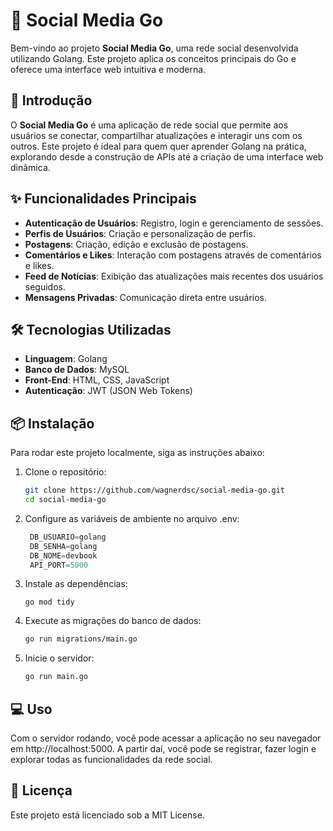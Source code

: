 # 📱 Social Media Go

Bem-vindo ao projeto **Social Media Go**, uma rede social desenvolvida utilizando Golang. Este projeto aplica os conceitos principais do Go e oferece uma interface web intuitiva e moderna.

## 🚀 Introdução

O **Social Media Go** é uma aplicação de rede social que permite aos usuários se conectar, compartilhar atualizações e interagir uns com os outros. Este projeto é ideal para quem quer aprender Golang na prática, explorando desde a construção de APIs até a criação de uma interface web dinâmica.

## ✨ Funcionalidades Principais

- **Autenticação de Usuários**: Registro, login e gerenciamento de sessões.
- **Perfis de Usuários**: Criação e personalização de perfis.
- **Postagens**: Criação, edição e exclusão de postagens.
- **Comentários e Likes**: Interação com postagens através de comentários e likes.
- **Feed de Notícias**: Exibição das atualizações mais recentes dos usuários seguidos.
- **Mensagens Privadas**: Comunicação direta entre usuários.

## 🛠️ Tecnologias Utilizadas

- **Linguagem**: Golang
- **Banco de Dados**: MySQL
- **Front-End**: HTML, CSS, JavaScript
- **Autenticação**: JWT (JSON Web Tokens)

## 📦 Instalação

Para rodar este projeto localmente, siga as instruções abaixo:

1. Clone o repositório:
   ```bash
   git clone https://github.com/wagnerdsc/social-media-go.git
   cd social-media-go

2. Configure as variáveis de ambiente no arquivo .env:
   ```go
    DB_USUARIO=golang
    DB_SENHA=golang
    DB_NOME=devbook
    API_PORT=5000

4. Instale as dependências:
   ```
   go mod tidy

5. Execute as migrações do banco de dados:
   ```bash
   go run migrations/main.go

7. Inicie o servidor:
   ```bash
   go run main.go

## 💻 Uso
Com o servidor rodando, você pode acessar a aplicação no seu navegador em http://localhost:5000. 
A partir daí, você pode se registrar, fazer login e explorar todas as funcionalidades da rede social.

## 📄 Licença
Este projeto está licenciado sob a MIT License.

